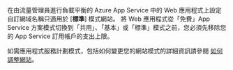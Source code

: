 在由流量管理員進行負載平衡的 Azure App Service 中的 Web 應用程式上設定自訂網域名稱只適用於 [**標準**] 模式網站。 將 Web 應用程式從「免費」App Service 方案模式切換到「共用」、「基本」或「標準」模式之前，您必須先移除您的 App Service 訂用帳戶的支出上限。

如需應用程式服務計劃模式，包括如何變更您的網站模式的詳細資訊請參閱 [如何調整網站](../article/app-service-web/web-sites-scale.md)。




